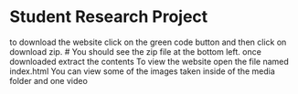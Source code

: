 # Student Research Project
to download the website click on the green code button and then click on 
download zip. #
You should see the zip file at the bottom left. once downloaded extract the contents
To view the website open the file named index.html
You can view some of the images taken inside of the media folder and one video
